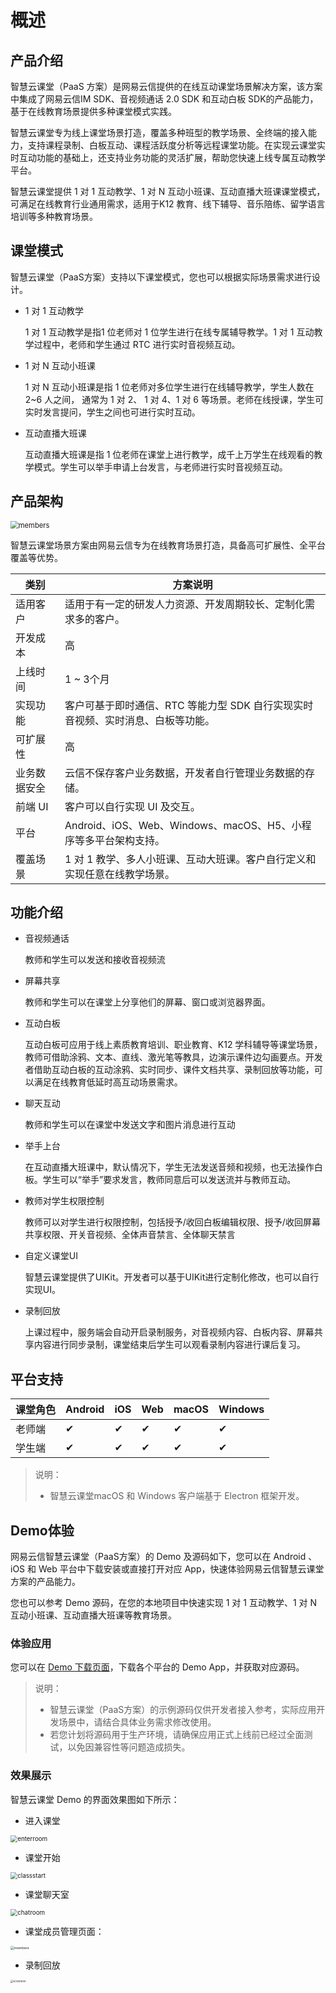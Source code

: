 # 概述

## 产品介绍

智慧云课堂（PaaS 方案）是网易云信提供的在线互动课堂场景解决方案，该方案中集成了网易云信IM SDK、音视频通话 2.0 SDK 和互动白板 SDK的产品能力，基于在线教育场景提供多种课堂模式实践。

智慧云课堂专为线上课堂场景打造，覆盖多种班型的教学场景、全终端的接入能力，支持课程录制、白板互动、课程活跃度分析等远程课堂功能。在实现云课堂实时互动功能的基础上，还支持业务功能的灵活扩展，帮助您快速上线专属互动教学平台。

智慧云课堂提供 1 对 1 互动教学、1 对 N 互动小班课、互动直播大班课课堂模式，可满足在线教育行业通用需求，适用于K12 教育、线下辅导、音乐陪练、留学语言培训等多种教育场景。

## 课堂模式

智慧云课堂（PaaS方案）支持以下课堂模式，您也可以根据实际场景需求进行设计。

- 1 对 1 互动教学

  1 对 1 互动教学是指1 位老师对 1 位学生进行在线专属辅导教学。1 对 1 互动教学过程中，老师和学生通过 RTC 进行实时音视频互动。

- 1 对 N 互动小班课

  1 对 N 互动小班课是指 1 位老师对多位学生进行在线辅导教学，学生人数在 2~6 人之间， 通常为 1 对 2、 1 对 4、1 对 6 等场景。老师在线授课，学生可实时发言提问，学生之间也可进行实时互动。

- 互动直播大班课

  互动直播大班课是指 1 位老师在课堂上进行教学，成千上万学生在线观看的教学模式。学生可以举手申请上台发言，与老师进行实时音视频互动。

## 产品架构
<img src="./Images/arch.svg" alt="members" style="zoom:80%;" />

智慧云课堂场景方案由网易云信专为在线教育场景打造，具备高可扩展性、全平台覆盖等优势。

| 类别         | 方案说明                                                     |
| ------------ | ------------------------------------------------------------ |
| 适用客户     | 适用于有一定的研发人力资源、开发周期较长、定制化需求多的客户。 |
| 开发成本     | 高                                                           |
| 上线时间     | 1 ~ 3个月                                                    |
| 实现功能     | 客户可基于即时通信、RTC 等能力型 SDK 自行实现实时音视频、实时消息、白板等功能。 |
| 可扩展性     | 高                                                           |
| 业务数据安全 | 云信不保存客户业务数据，开发者自行管理业务数据的存储。       |
| 前端 UI      | 客户可以自行实现 UI 及交互。                                 |
| 平台         | Android、iOS、Web、Windows、macOS、H5、小程序等多平台架构支持。 |
| 覆盖场景     | 1 对 1 教学、多人小班课、互动大班课。客户自行定义和实现任意在线教学场景。 |


## 功能介绍

- 音视频通话

  教师和学生可以发送和接收音视频流

- 屏幕共享

  教师和学生可以在课堂上分享他们的屏幕、窗口或浏览器界面。

- 互动白板

  互动白板可应用于线上素质教育培训、职业教育、K12 学科辅导等课堂场景，教师可借助涂鸦、文本、直线、激光笔等教具，边演示课件边勾画要点。开发者借助互动白板的互动涂鸦、实时同步、课件文档共享、录制回放等功能，可以满足在线教育低延时高互动场景需求。

- 聊天互动

  教师和学生可以在课堂中发送文字和图片消息进行互动

- 举手上台

  在互动直播大班课中，默认情况下，学生无法发送音频和视频，也无法操作白板。学生可以“举手”要求发言，教师同意后可以发送流并与教师互动。

- 教师对学生权限控制

  教师可以对学生进行权限控制，包括授予/收回白板编辑权限、授予/收回屏幕共享权限、开关音视频、全体声音禁言、全体聊天禁言

- 自定义课堂UI

  智慧云课堂提供了UIKit。开发者可以基于UIKit进行定制化修改，也可以自行实现UI。

- 录制回放

  上课过程中，服务端会自动开启录制服务，对音视频内容、白板内容、屏幕共享内容进行同步录制，课堂结束后学生可以观看录制内容进行课后复习。


## 平台支持

| 课堂角色 | Android | iOS  | Web  | macOS | Windows |
| :------- | :------ | :--- | :--- | :---- | :------ |
| 老师端   | ✔       | ✔    | ✔    | ✔     | ✔       |
| 学生端   | ✔       | ✔    | ✔    | ✔     | ✔       |

> 说明：
> - 智慧云课堂macOS 和 Windows 客户端基于 Electron 框架开发。

## Demo体验

网易云信智慧云课堂（PaaS方案）的 Demo 及源码如下，您可以在 Android 、iOS 和 Web 平台中下载安装或直接打开对应 App，快速体验网易云信智慧云课堂方案的产品能力。

您也可以参考 Demo 源码，在您的本地项目中快速实现 1 对 1 互动教学、1 对 N 互动小班课、互动直播大班课等教育场景。

### 体验应用
您可以在 [Demo 下载页面](https://netease.im/edu#page4)，下载各个平台的 Demo App，并获取对应源码。

> 说明：
> - 智慧云课堂（PaaS方案）的示例源码仅供开发者接入参考，实际应用开发场景中，请结合具体业务需求修改使用。
> - 若您计划将源码用于生产环境，请确保应用正式上线前已经过全面测试，以免因兼容性等问题造成损失。

### 效果展示
智慧云课堂 Demo 的界面效果图如下所示：

- 进入课堂

<img src="./Images/enterroom.png" alt="enterroom" style="zoom:70%;" />

- 课堂开始

<img src="./Images/classstart.png" alt="classstart" style="zoom:70%;" />

- 课堂聊天室

<img src="./Images/chatroom.png" alt="chatroom" style="zoom:70%;" />

- 课堂成员管理页面：

<img src="./Images/members.png" alt="members" style="zoom:38%;" />

- 录制回放

<img src="./Images/screenshot.png" alt="screenshot" style="zoom:27%;" />


